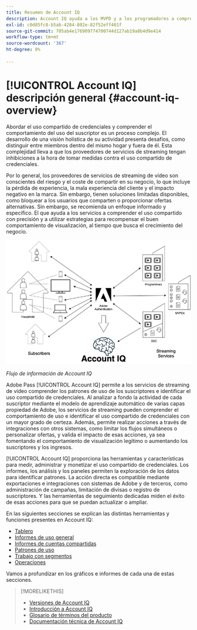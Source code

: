 ```yaml
---
title: Resumen de Account IQ
description: Account IQ ayuda a los MVPD y a los programadores a comprender los riesgos para sus ingresos y operaciones comerciales, y a determinar las acciones más efectivas que deben tomar para mitigar los impactos del fraude de credenciales.
exl-id: c0d85fc8-b5ab-4284-802e-82f52eff401f
source-git-commit: 705ab4e176909774700744d127ab19a0b4d9e414
workflow-type: tm+mt
source-wordcount: '367'
ht-degree: 0%

---
```


# [!UICONTROL Account IQ] descripción general {#account-iq-overview}

Abordar el uso compartido de credenciales y comprender el comportamiento del uso del suscriptor es un proceso complejo. El desarrollo de una visión holística de su actividad presenta desafíos, como distinguir entre miembros dentro del mismo hogar y fuera de él. Esta complejidad lleva a que los proveedores de servicios de streaming tengan inhibiciones a la hora de tomar medidas contra el uso compartido de credenciales.

Por lo general, los proveedores de servicios de streaming de vídeo son conscientes del riesgo y el coste de compartir en su negocio, lo que incluye la pérdida de experiencia, la mala experiencia del cliente y el impacto negativo en la marca. Sin embargo, tienen soluciones limitadas disponibles, como bloquear a los usuarios que comparten o proporcionar ofertas alternativas. Sin embargo, se recomienda un enfoque informado y específico. El que ayuda a los servicios a comprender el uso compartido con precisión y a utilizar estrategias para recompensar el buen comportamiento de visualización, al tiempo que busca el crecimiento del negocio. </span>

![Diagrama de flujo de Account IQ](assets/aiq-intro.png)

*Flujo de información de Account IQ*

Adobe Pass [!UICONTROL Account IQ] permite a los servicios de streaming de vídeo comprender los patrones de uso de los suscriptores e identificar el uso compartido de credenciales. Al analizar a fondo la actividad de cada suscriptor mediante el modelo de aprendizaje automático de varias capas propiedad de Adobe, los servicios de streaming pueden comprender el comportamiento de uso e identificar el uso compartido de credenciales con un mayor grado de certeza. Además, permite realizar acciones a través de integraciones con otros sistemas, como limitar los flujos simultáneos o personalizar ofertas, y valida el impacto de esas acciones, ya sea fomentando el comportamiento de visualización legítimo o aumentando los suscriptores y los ingresos.

[!UICONTROL Account IQ] proporciona las herramientas y características para medir, administrar y monetizar el uso compartido de credenciales. Los informes, los análisis y los paneles permiten la exploración de los datos para identificar patrones. La acción directa es compatible mediante exportaciones e integraciones con sistemas de Adobe y de terceros, como administración de campañas, limitación de divisas o registro de suscriptores. Y las herramientas de seguimiento dedicadas miden el éxito de esas acciones para que se puedan actualizar o ampliar.

En las siguientes secciones se explican las distintas herramientas y funciones presentes en Account IQ:

* [Tablero](/help/accountiq/introduction-dashboard.md)
* [Informes de uso general](/help/accountiq/general-usage-reports.md)
* [Informes de cuentas compartidas](/help/accountiq/shared-acc-reports.md)
* [Patrones de uso](/help/accountiq/usage-patterns.md)
* [Trabajo con segmentos](/help/accountiq/work-with-segments.md)
* [Operaciones](/help/accountiq/operations.md)

Vamos a profundizar en los gráficos e informes de cada una de estas secciones.

>[!MORELIKETHIS]
>
>* [Versiones de Account IQ](/help/accountiq/versions-aiq.md)
>* [Introducción a Account IQ](/help/accountiq/get-started.md)
>* [Glosario de términos del producto](/help/accountiq/product-concepts.md)
>* [Documentación técnica de Account IQ](https://www.adobe.com/content/dam/dx/us/en/products/primetime/resources/primetime-account-iq-whitepaper.pdf)


